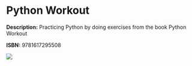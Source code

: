 # Python Workout

**Description:** Practicing Python by doing exercises from the book Python Workout

**ISBN:** 9781617295508

![](https://images.manning.com/book/2/242d5e2-de0f-4bbb-8ac1-7f0c149210d7/Lerner-Python-HI.png)
